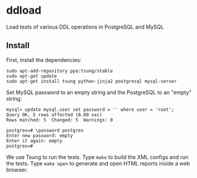 # ddload
Load tests of various DDL operations in PostgreSQL and MySQL

## Install

First, install the dependencies:

```
sudo apt-add-repository ppa:tsung/stable
sudo apt-get update
sudo apt-get install tsung python-jinja2 postgresql mysql-server

```

Set MySQL password to an empty string and the PostgreSQL to an "empty" string:

```
mysql> update mysql.user set password = '' where user = 'root';
Query OK, 5 rows affected (0.00 sec)
Rows matched: 5  Changed: 5  Warnings: 0

postgres=# \password postgres 
Enter new password: empty
Enter it again: empty
postgres=#
```

We use Tsung to run the tests. Type `make` to build the XML configs and run the
tests. Type `make open` to generate and open HTML reports inside a web browser.
